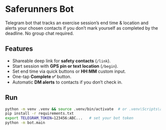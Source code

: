 # Saferunners Bot

Telegram bot that tracks an exercise session’s end time & location and alerts
your chosen contacts if you don’t mark yourself as completed by the deadline.
No group chat required.

## Features
- Shareable deep link for **safety contacts** (`/link`).
- Start session with **GPS pin or text location** (`/begin`).
- Set end time via quick buttons or **HH:MM** custom input.
- One-tap **Complete ✅** button.
- Automatic **DM alerts** to contacts if you don’t check in.

## Run

```bash
python -m venv .venv && source .venv/bin/activate  # or .venv\Scripts\activate on Windows
pip install -r requirements.txt
export TELEGRAM_TOKEN=123456:ABC...   # set your bot token
python -m bot.main
